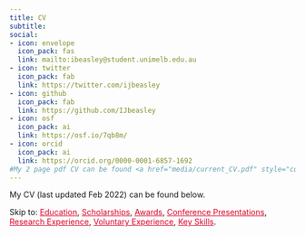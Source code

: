 ```yaml
---
title: CV
subtitle:  
social:
- icon: envelope
  icon_pack: fas
  link: mailto:ibeasley@student.unimelb.edu.au
- icon: twitter
  icon_pack: fab
  link: https://twitter.com/ijbeasley
- icon: github
  icon_pack: fab
  link: https://github.com/IJbeasley
- icon: osf
  icon_pack: ai
  link: https://osf.io/7qb8m/
- icon: orcid
  icon_pack: ai
  link: https://orcid.org/0000-0001-6857-1692 
#My 2 page pdf CV can be found <a href="media/current_CV.pdf" style="color:#D90429"> here </a>, 
---
```

My CV (last updated Feb 2022) can be found below. 

Skip to: <a href="#education" style="color:#D90429">Education</a>, <a href="#scholarships" style="color:#D90429"> Scholarships</a>, <a href="#awards" style="color:#D90429">Awards</a>,  <a href="#talks" style="color:#D90429">Conference Presentations</a>, <a href="#research_experience" style="color:#D90429">Research Experience</a>, <a href="#vol_experience" style="color:#D90429">Voluntary Experience</a>, <a href="#cv_skills" style="color:#D90429">Key Skills</a>.